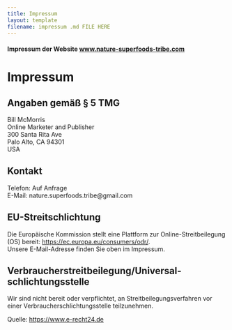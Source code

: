 ```yaml
---
title: Impressum
layout: template
filename: impressum .md FILE HERE
--- 
```

#### Impressum der Website www.nature-superfoods-tribe.com
<h1>Impressum</h1>

<h2>Angaben gem&auml;&szlig; &sect; 5 TMG</h2>
<p>Bill McMorris<br />
Online Marketer and Publisher<br />
300 Santa Rita Ave<br />
Palo Alto, CA 94301<br />
USA</p>

<h2>Kontakt</h2>
<p>Telefon: Auf Anfrage<br />
E-Mail: nature.superfoods.tribe@gmail.com</p>

<h2>EU-Streitschlichtung</h2>
<p>Die Europ&auml;ische Kommission stellt eine Plattform zur Online-Streitbeilegung (OS) bereit: <a href="https://ec.europa.eu/consumers/odr/" target="_blank" rel="noopener noreferrer">https://ec.europa.eu/consumers/odr/</a>.<br /> Unsere E-Mail-Adresse finden Sie oben im Impressum.</p>

<h2>Verbraucher&shy;streit&shy;beilegung/Universal&shy;schlichtungs&shy;stelle</h2>
<p>Wir sind nicht bereit oder verpflichtet, an Streitbeilegungsverfahren vor einer Verbraucherschlichtungsstelle teilzunehmen.</p>

<p>Quelle: <a href="https://www.e-recht24.de">https://www.e-recht24.de</a></p>
